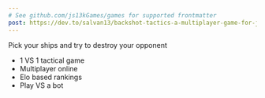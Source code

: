 ```yaml
---
# See github.com/js13kGames/games for supported frontmatter
post: https://dev.to/salvan13/backshot-tactics-a-multiplayer-game-for-js13kgames-47ie
---
```

Pick your ships and try to destroy your opponent

- 1 VS 1 tactical game
- Multiplayer online
- Elo based rankings
- Play VS a bot